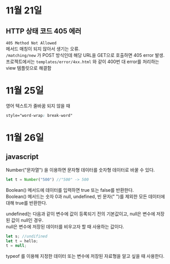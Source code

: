 # 11월 21일
## HTTP 상태 코드 405 에러
`405 Method Not Allowed`  
메서드 매칭이 되지 않아서 생기는 오류.  
`/matching/new` 가 POST 방식인데 해당 URL을 GET으로 호출하면 405 error 발생.  
프로젝트에서는 `templates/error/4xx.html` 와 같이 400번 대 error를 처리하는 view 템플릿으로 해결함  

# 11월 25일
영어 텍스트가 줄바꿈 되지 않을 때  
```css
style="word-wrap: break-word"
```

# 11월 26일 
## javascript
Number("문자열") 을 이용하면 문자형 데이터를 숫자형 데이터로 바꿀 수 있다.  
```javascript
let t = Number("500") //"500" -> 500
```  
Boolean() 메서드에 데이터를 입력하면 true 또는 false를 반환한다.  
Boolean() 메서드는 숫자 0과 null, undefined, 빈 문자(" ")를 제외한 모든 데이터에 대해 true를 반환한다.  

undefined는 다음과 같이 변수에 값이 등록되기 전의 기본값이고, null은 변수에 저장된 값이 null인 경우.  
null은 변수에 저장된 데이터를 비우고자 할 때 사용하는 값이다.  
```javascript
let s; //undifined
let t = hello;
t = null;
```  
typeof 를 이용해 지정한 데이터 또는 변수에 저장된 자료형을 알고 싶을 때 사용한다.  



